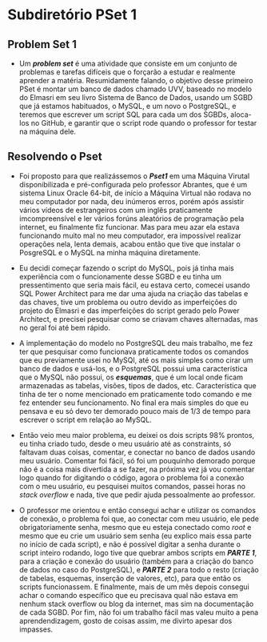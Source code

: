 # Subdiretório PSet 1

## Problem Set 1
- Um ***problem set*** é uma atividade que consiste em um conjunto de problemas e tarefas difíceis que o forçarão a estudar e realmente aprender a matéria. Resumidamente falando, o objetivo desse primeiro PSet é montar um banco de dados chamado UVV, baseado no modelo do Elmasri em seu livro Sistema de Banco de Dados, usando um SGBD que já estamos habituados, o MySQL, e um novo o PostgreSQL, e teremos que escrever um script SQL para cada um dos SGBDs, aloca-los no GitHub, e garantir que o script rode quando o professor for testar na máquina dele.

##  Resolvendo o Pset

- Foi proposto para que realizássemos o ***Pset1*** em uma Máquina Virutal disponibilizada e pré-configurada pelo professor Abrantes, que é um sistema Linux Oracle 64-bit, de início a Máquina Virtual não rodava no meu computador por nada, deu inúmeros erros, porém após assistir vários vídeos de estrangeiros com um inglês praticamente imcompreensível e ler vários forúns aleatórios de programação pela internet, eu finalmente fiz funcionar. Mas para meu azar ela estava funcionando muito mal no meu computador, era impossível realizar operações nela, lenta demais, acabou então que tive que instalar o PosgreSQL e o MySQL na minha máquina diretamente. 

- Eu decidi começar fazendo o script do MySQL, pois já tinha mais experiência com o funcionamente desse SGBD e eu tinha um pressentimento que seria mais fácil, eu estava certo, comecei usando SQL Power Architect para me dar uma ajuda na criação das tabelas e das chaves, tive um problema ou outro devido as imperfeições do projeto do Elmasri e das imperfeições do script gerado pelo Power Architect, e precisei pesquisar como se criavam chaves alternadas, mas no geral foi até bem rápido. 

- A implementação do modelo no PostgreSQL deu mais trabalho, me fez ter que pesquisar como funcionava praticamente todos os comandos que eu previamente usei no MySQl, até os mais simples como cirar um banco de dados e usá-los, e o PostgreSQL possui uma característica que o MySQL não possui, os ***esquemas***, que é um local onde ficam armazenadas as tabelas, visões, tipos de dados, etc. Característica que tinha de ter o nome mencionado em praticamente todo comando e me fez  entender seu funcionamento. No final era mais simples do que eu pensava e eu só devo ter demorado pouco mais de 1/3 de tempo para escrever o script em relação ao MySQL. 

- Então veio meu maior problema, eu deixei os dois scripts 98% prontos, eu tinha criado tudo, desde o meu usuário até as constraints, só faltavam duas coisas, comentar, e conectar no banco de dados usando meu usuário. Comentar foi fácil, só foi um pouquinho demorado porque não é a coisa mais divertida a se fazer, na próxima vez já vou comentar logo quando for digitando o código, agora o problema foi a conexão com o meu usuário, eu pesquisei muitos comandos, passei horas no *stack overflow* e nada, tive que pedir ajuda pessoalmente ao professor.

- O professor me orientou e então consegui achar e utilizar os comandos de conexão, o problema foi que, ao conectar com meu usuário, ele pede obrigatoriamente senha, mesmo que eu esteja conectado como *root* e mesmo que eu crie um usuário sem senha (eu explico mais essa parte no início de cada script), e não é possível digitar a senha durante o script inteiro rodando, logo tive que quebrar ambos scripts em ***PARTE 1***, para a criação e conexão do usuário (também para a criação do banco de dados no caso do PostgreSQL), e ***PARTE 2*** para todo o resto (criação de tabelas, esquemas, inserção de valores, etc), para que então os scripts funcionassem. E finalmente, mais de um mês depois consegui achar o comando específico que eu precisava qual não estava em nenhum stack overflow ou blog da internet, mas sim na documentação de cada SGBD. Por fim, não foi um trabalho fácil mas valeu muito a pena aprendendizagem, gosto de coisas assim, me divirto apesar dos impasses. 



